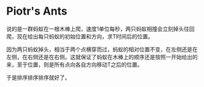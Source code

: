 # Piotr's Ants

说的是一群蚂蚁在一根木棒上爬，速度1单位每秒，两只蚂蚁相撞会立刻掉头往回爬，现在给出每只蚂蚁的初始位置和方向，求T时间后的位置。

因为两只蚂蚁掉头，相当于两个点横穿而过，蚂蚁的相对位置不变，在左侧还是在左侧，在右侧还是在右侧。这就保证了蚂蚁在木棒上的顺序还是按照一开始给出的来，至于位置，则是所有点向各自方向移动T之后的位置。

于是排序排序排序就好了。
